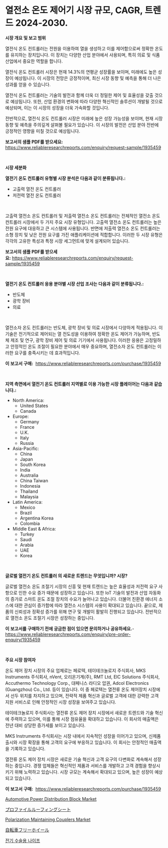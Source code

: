 <p><h1>열전소 온도 제어기 시장 규모, CAGR, 트렌드 2024-2030.</h1></p><p><strong>시장 개요 및 보고 범위</strong></p>
<p><p>열전식 온도 컨트롤러는 전원을 이용하여 열을 생성하고 이를 제어함으로써 정확한 온도를 유지하는 장치입니다. 이 장치는 다양한 산업 분야에서 사용되며, 특히 의료 및 식품 산업에서 중요한 역할을 합니다.</p><p>열전식 온도 컨트롤러 시장은 현재 14.3%의 연평균 성장률을 보이며, 미래에도 높은 성장이 예상됩니다. 이 시장의 전망은 긍정적이며, 최신 시장 동향 및 예측을 통해 더 나은 성과를 얻을 수 있습니다.</p><p>열전식 온도 컨트롤러는 기술의 발전과 함께 더욱 더 정밀한 제어 및 효율성을 갖출 것으로 예상됩니다. 또한, 산업 환경의 변화에 따라 다양한 혁신적인 솔루션이 개발될 것으로 예상되며, 이는 이 시장의 성장을 더욱 가속화할 것입니다.</p><p>전반적으로, 열전식 온도 컨트롤러 시장은 미래에 높은 성장 가능성을 보이며, 현재 시장 동향 및 예측을 주의깊게 살펴볼 필요가 있습니다. 이 시장의 발전은 산업 분야 전반에 긍정적인 영향을 미칠 것으로 예상됩니다.</p></p>
<p><strong>보고서의 샘플 PDF를 받으세요:</strong> <a href="https://www.reliableresearchreports.com/enquiry/request-sample/1935459">https://www.reliableresearchreports.com/enquiry/request-sample/1935459</a></p>
<p>&nbsp;</p>
<p><strong>시장 세분화</strong></p>
<p><strong>열전기 온도 컨트롤러 유형별 시장 분석은 다음과 같이 분류됩니다.:</strong></p>
<p><ul><li>고출력 열전 온도 컨트롤러</li><li>저전력 열전 온도 컨트롤러</li></ul></p>
<p>&nbsp;</p>
<p><p>고출력 열전소 온도 컨트롤러 및 저출력 열전소 온도 컨트롤러는 전체적인 열전소 온도 컨트롤러 시장에서 두 가지 주요 시장 유형입니다. 고출력 열전소 온도 컨트롤러는 높은 전원 요구에 대응하고 큰 시스템에 사용됩니다. 반면에 저출력 열전소 온도 컨트롤러는 소형 장치 및 낮은 전원 요구를 가진 애플리케이션에 적합합니다. 이러한 두 시장 유형은 각각의 고유한 특성과 특정 시장 세그먼트에 맞게 설계되어 있습니다.</p></p>
<p><strong>보고서의 샘플 PDF를 받으세요:</strong>&nbsp;<a href="https://www.reliableresearchreports.com/enquiry/request-sample/1935459">https://www.reliableresearchreports.com/enquiry/request-sample/1935459</a></p>
<p>&nbsp;</p>
<p><strong> 열전기 온도 컨트롤러 응용 분야별 시장 산업 조사는 다음과 같이 분류됩니다.:</strong></p>
<p><ul><li>반도체</li><li>광학 장비</li><li>의료</li></ul></p>
<p>&nbsp;</p>
<p><p>열전소자 온도 컨트롤러는 반도체, 광학 장비 및 의료 시장에서 다양하게 적용됩니다. 이 기술은 전기적으로 제어되는 열 전도성을 이용하여 정확한 온도 제어가 가능하며, 반도체 제조 및 연구, 광학 장비 제어 및 의료 기기에서 사용됩니다. 이러한 응용은 고정밀하고 안정적인 온도 조절이 필요한 분야에서 매우 중요하며, 열전소자 온도 컨트롤러는 이러한 요구를 충족시키는 데 효과적입니다.</p></p>
<p><strong>이 보고서 구매:</strong>&nbsp; <a href="https://www.reliableresearchreports.com/purchase/1935459">https://www.reliableresearchreports.com/purchase/1935459</a></p>
<p>&nbsp;</p>
<p><strong>지역 측면에서 열전기 온도 컨트롤러 지역별로 이용 가능한 시장 플레이어는 다음과 같습니다.:</strong></p>
<p><ul>
    <li>
        North America:
        <ul>
            <li>United States</li>
            <li>Canada</li>
        </ul>
    </li>
    <li>
        Europe:
        <ul>
            <li>Germany</li>
            <li>France</li>
            <li>U.K.</li>
            <li>Italy</li>
            <li>Russia</li>
        </ul>
    </li>
    <li>
        Asia-Pacific:
        <ul>
            <li>China</li>
            <li>Japan</li>
            <li>South Korea</li>
            <li>India</li>
            <li>Australia</li>
            <li>China Taiwan</li>
            <li>Indonesia</li>
            <li>Thailand</li>
            <li>Malaysia</li>
        </ul>
    </li>
    <li>
        Latin America:
        <ul>
            <li>Mexico</li>
            <li>Brazil</li>
            <li>Argentina Korea</li>
            <li>Colombia</li>
        </ul>
    </li>
    <li>
        Middle East & Africa:
        <ul>
            <li>Turkey</li>
            <li>Saudi</li>
            <li>Arabia</li>
            <li>UAE</li>
            <li>Korea</li>
        </ul>
    </li>
    </ul></p>
<p>&nbsp;</p>
<p><strong>글로벌 열전기 온도 컨트롤러 의 새로운 트렌드는 무엇입니까? 시장?</strong></p>
<p><p>글로벌 열전소 온도 조절기 시장의 신흥 및 현재 트렌드는 높은 효율성과 저전력 요구 사항으로 인한 수요 증가 때문에 성장하고 있습니다. 또한 IoT 기술의 발전과 산업 자동화의 증가로 스마트 온도 조절 장치의 수요가 늘어나고 있습니다. 더불어 친환경 에너지 소스에 대한 관심이 증가함에 따라 열전소 시스템의 사용이 확대되고 있습니다. 끝으로, 제품의 신뢰성과 정확성 증가를 위해 연구 및 개발이 활발히 진행되고 있습니다. 전반적으로 열전소 온도 조절기 시장은 성장하는 중입니다.</p></p>
<p><strong>이 보고서를 구매하기 전에 궁금한 점이 있으면 문의하거나 공유하세요.</strong>- <a href="https://www.reliableresearchreports.com/enquiry/pre-order-enquiry/1935459">https://www.reliableresearchreports.com/enquiry/pre-order-enquiry/1935459</a></p>
<p>&nbsp;</p>
<p><strong>주요 시장 참여자</strong></p>
<p><p>온도 제어 장치 시장의 주요 업체로는 페로텍, 테이테크놀로지 주식회사, MKS Instruments 주식회사, nVent, 오리온기계(주), RMT Ltd, EIC Solutions 주식회사, Accuthermo Technology Corp., 대페니스 라디오 압권, Adcol Electronics (Guangzhou) Co., Ltd. 등이 있습니다. 이 중 페로텍는 열전류 온도 제어장치 시장에서 선두 위치를 차지하고 있으며, 전략적 제품 혁신과 글로벌 고객에 대한 강력한 고객 지원 서비스로 인해 안정적인 시장 성장을 보여주고 있습니다. </p><p>테이테크놀로지 주식회사는 열전류 온도 제어 장치 시장에서 새로운 트렌드와 기술 혁신에 주력하고 있으며, 이를 통해 시장 점유율을 확대하고 있습니다. 이 회사의 매출액은 전년 대비 상당한 증가세를 보이고 있습니다. </p><p>MKS Instruments 주식회사는 시장 내에서 지속적인 성장을 이어가고 있으며, 신제품 출시와 시장 확장을 통해 고객의 요구에 부응하고 있습니다. 이 회사는 안정적인 매출액을 기록하고 있습니다. </p><p>열전류 온도 제어 장치 시장은 새로운 기술 혁신과 고객 요구의 다변화로 계속해서 성장하는 중입니다. 경쟁 업체들은 혁신적인 제품과 서비스를 개발하고 고객 경험을 향상시키기 위해 노력하고 있습니다. 시장 규모는 계속해서 확대되고 있으며, 높은 성장이 예상되고 있습니다.</p></p>
<p><strong>이 보고서 구매:</strong>&nbsp;&nbsp;<a href="https://www.reliableresearchreports.com/purchase/1935459">https://www.reliableresearchreports.com/purchase/1935459</a></p>
<p><p><a href="https://issuu.com/reportprime-2/docs/automotive-power-distribution-block-market-size-20">Automotive Power Distribution Block Market</a></p><p><a href="https://github.com/MosesSpinka1914/Market-Research-Report-List-1/blob/main/139216113708.md">プロファイルルーフィングシート</a></p><p><a href="https://github.com/globismark/Market-Research-Report-List-2/blob/main/polarization-maintaining-couplers-market.md">Polarization Maintaining Couplers Market</a></p><p><a href="https://github.com/bevdtkn4419963/Market-Research-Report-List-1/blob/main/266710513707.md">自転車フリーホイール</a></p><p><a href="https://github.com/Tristiarton768456/Market-Research-Report-List-1/blob/main/647349212637.md">전기 수술용 나이프</a></p></p>
